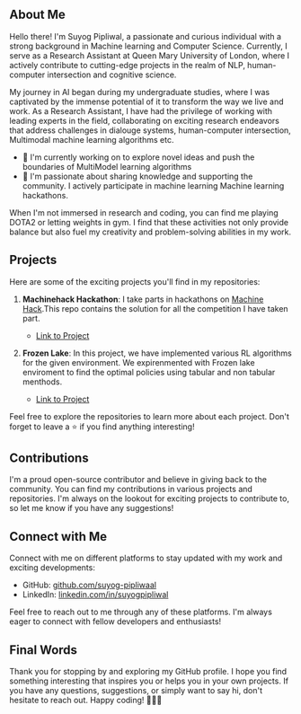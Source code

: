 ## About Me

Hello there! I'm Suyog Pipliwal, a passionate and curious individual with a strong background in Machine learning and Computer Science. Currently, I serve as a Research Assistant at Queen Mary University of London, where I actively contribute to cutting-edge projects in the realm of NLP, human-computer intersection and cognitive science.

My journey in AI began during my undergraduate studies, where I was captivated by the immense potential of it  to transform the way we live and work. As a Research Assistant, I have had the privilege of working with leading experts in the field, collaborating on exciting research endeavors that address challenges in dialouge systems, human-computer intersection, Multimodal machine learning algorithms etc.

- 🔭 I'm currently working on  to explore novel ideas and push the boundaries of MultiModel learning algorithms
- 👯 I'm passionate about sharing knowledge and supporting the community. I actively participate in machine learning Machine learning hackathons. 

When I'm not immersed in research and coding, you can find me playing DOTA2 or letting weights in gym. I find that these activities not only provide balance but also fuel my creativity and problem-solving abilities in my work.

## Projects

Here are some of the exciting projects you'll find in my repositories:

1. **Machinehack Hackathon**: I take parts in hackathons on [Machine Hack](https://machinehack.com).This repo contains the solution for all the competition I have taken part. 
   - [Link to Project](https://github.com/suyog-pipliwaal/Machine-hack-Hackathon)

2. **Frozen Lake**: In this project, we have implemented various RL algorithms for the given environment. We expirenmented with Frozen lake enviroment to find the optimal policies using tabular and non tabular menthods.
   - [Link to Project](https://github.com/suyog-pipliwaal/RL-experimentation)

Feel free to explore the repositories to learn more about each project. Don't forget to leave a ⭐️ if you find anything interesting!

## Contributions

I'm a proud open-source contributor and believe in giving back to the community. You can find my contributions in various projects and repositories. I'm always on the lookout for exciting projects to contribute to, so let me know if you have any suggestions!

## Connect with Me

Connect with me on different platforms to stay updated with my work and exciting developments:

- GitHub: [github.com/suyog-pipliwaal](https://github.com/suyog-pipliwaal)
- LinkedIn: [linkedin.com/in/suyogpipliwal](https://www.linkedin.com/in/suyogpipliwal)


Feel free to reach out to me through any of these platforms. I'm always eager to connect with fellow developers and enthusiasts!

## Final Words

Thank you for stopping by and exploring my GitHub profile. I hope you find something interesting that inspires you or helps you in your own projects. If you have any questions, suggestions, or simply want to say hi, don't hesitate to reach out. Happy coding! 👩‍💻🚀


**<Suyog Pipliwal>**

